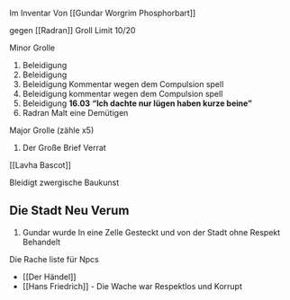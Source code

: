 Im Inventar Von [[Gundar Worgrim Phosphorbart]]


gegen [[Radran]]
Groll Limit 10/20

Minor Grolle

1. Beleidigung
2. Beleidigung
3. Beleidigung Kommentar wegen dem Compulsion spell
4. Beleidigung kommentar wegen dem Compulsion spell
5. Beleidigung **16.03** **“Ich dachte nur lügen haben kurze beine”**
6. Radran Malt eine Demütigen

Major Grolle (zähle x5)

1. Der Große Brief Verrat



[[Lavha Bascot]]

Bleidigt zwergische Baukunst


## Die Stadt Neu Verum

1.  Gundar wurde In eine Zelle Gesteckt und von der Stadt ohne Respekt Behandelt



Die Rache liste für Npcs

- [[Der Händel]]
- [[Hans Friedrich]] - Die Wache war Respektlos und Korrupt